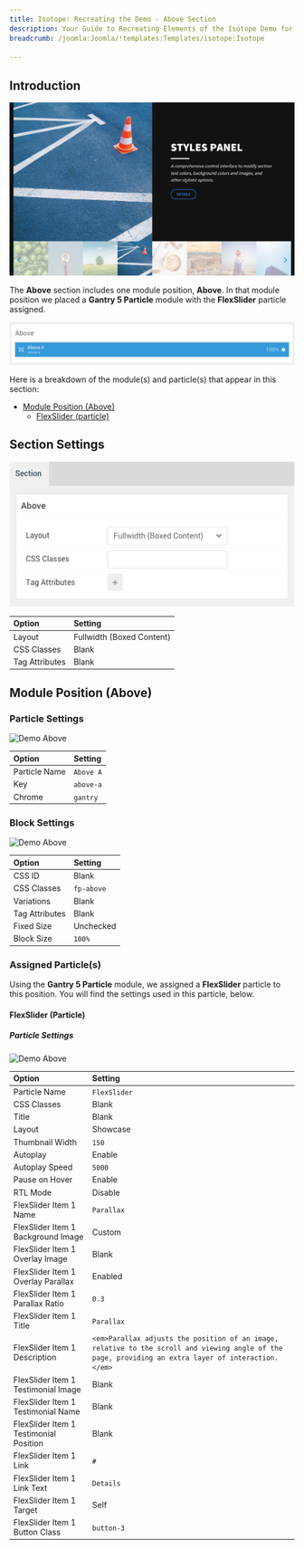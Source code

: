 ```yaml
---
title: Isotope: Recreating the Demo - Above Section
description: Your Guide to Recreating Elements of the Isotope Demo for Joomla
breadcrumb: /joomla:Joomla/!templates:Templates/isotope:Isotope

---
```


## Introduction

![](assets/demo_4.png)

The **Above** section includes one module position, **Above**. In that module position we placed a **Gantry 5 Particle** module with the **FlexSlider** particle assigned.

![](assets/home_above.png)

Here is a breakdown of the module(s) and particle(s) that appear in this section:

* [Module Position (Above)](#module-position-(above))
	* [FlexSlider (particle)](#flexslider-(particle))

## Section Settings

![](assets/demo_above_settings.png)

| Option           | Setting                   |
| :--------------- | :----------               |
| Layout           | Fullwidth (Boxed Content) |
| CSS Classes      | Blank                     |
| Tag Attributes   | Blank                     |

## Module Position (Above)

### Particle Settings

![Demo Above](demo_above_1.png)

| Option        | Setting   |
| :-----        | :-----    |
| Particle Name | `Above A` |
| Key           | `above-a` |
| Chrome        | `gantry`  |

### Block Settings

![Demo Above](demo_above_2.png)

| Option         | Setting    |
| :-----         | :-----     |
| CSS ID         | Blank      |
| CSS Classes    | `fp-above` |
| Variations     | Blank      |
| Tag Attributes | Blank      |
| Fixed Size     | Unchecked  |
| Block Size     | `100%`     |

### Assigned Particle(s)

Using the **Gantry 5 Particle** module, we assigned a **FlexSlider** particle to this position. You will find the settings used in this particle, below.

#### FlexSlider (Particle)

##### Particle Settings

![Demo Above](demo_above_3.png)

| Option                                 | Setting                                                                                                                                              |
| :-----                                 | :-----                                                                                                                                               |
| Particle Name                          | `FlexSlider`                                                                                                                                         |
| CSS Classes                            | Blank                                                                                                                                                |
| Title                                  | Blank                                                                                                                                                |
| Layout                                 | Showcase                                                                                                                                             |
| Thumbnail Width                        | `150`                                                                                                                                                |
| Autoplay                               | Enable                                                                                                                                               |
| Autoplay Speed                         | `5000`                                                                                                                                               |
| Pause on Hover                         | Enable                                                                                                                                               |
| RTL Mode                               | Disable                                                                                                                                              |
| FlexSlider Item 1 Name                 | `Parallax`                                                                                                                                           |
| FlexSlider Item 1 Background Image     | Custom                                                                                                                                               |
| FlexSlider Item 1 Overlay Image        | Blank                                                                                                                                                |
| FlexSlider Item 1 Overlay Parallax     | Enabled                                                                                                                                              |
| FlexSlider Item 1 Parallax Ratio       | `0.3`                                                                                                                                                |
| FlexSlider Item 1 Title                | `Parallax`                                                                                                                                           |
| FlexSlider Item 1 Description          | `<em>Parallax adjusts the position of an image, relative to the scroll and viewing angle of the page, providing an extra layer of interaction.</em>` |
| FlexSlider Item 1 Testimonial Image    | Blank                                                                                                                                                |
| FlexSlider Item 1 Testimonial Name     | Blank                                                                                                                                                |
| FlexSlider Item 1 Testimonial Position | Blank                                                                                                                                                |
| FlexSlider Item 1 Link                 | `#`                                                                                                                                                  |
| FlexSlider Item 1 Link Text            | `Details`                                                                                                                                            |
| FlexSlider Item 1 Target               | Self                                                                                                                                                 |
| FlexSlider Item 1 Button Class         | `button-3`                                                                                                                                           |
